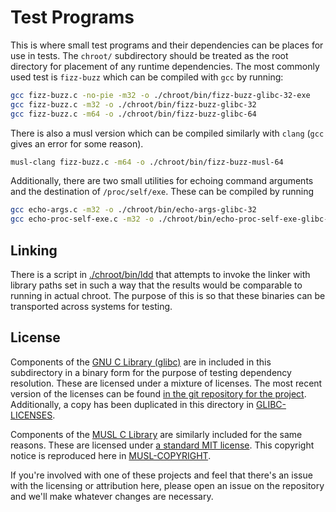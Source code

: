 # Test Programs

This is where small test programs and their dependencies can be places for use in tests.
The `chroot/` subdirectory should be treated as the root directory for placement of any runtime dependencies.
The most commonly used test is `fizz-buzz` which can be compiled with `gcc` by running:

```bash
gcc fizz-buzz.c -no-pie -m32 -o ./chroot/bin/fizz-buzz-glibc-32-exe
gcc fizz-buzz.c -m32 -o ./chroot/bin/fizz-buzz-glibc-32
gcc fizz-buzz.c -m64 -o ./chroot/bin/fizz-buzz-glibc-64
```

There is also a musl version which can be compiled similarly with `clang` (`gcc` gives an error for some reason).

```bash
musl-clang fizz-buzz.c -m64 -o ./chroot/bin/fizz-buzz-musl-64
```

Additionally, there are two small utilities for echoing command arguments and the destination of `/proc/self/exe`.
These can be compiled by running

```bash
gcc echo-args.c -m32 -o ./chroot/bin/echo-args-glibc-32
gcc echo-proc-self-exe.c -m32 -o ./chroot/bin/echo-proc-self-exe-glibc-32
```

## Linking

There is a script in [./chroot/bin/ldd](./chroot/bin/ldd) that attempts to invoke the linker with library paths set in such a way that the results would be comparable to running in actual chroot.
The purpose of this is so that these binaries can be transported across systems for testing.


## License

Components of the [GNU C Library (glibc)](https://www.gnu.org/software/libc/) are in included in this subdirectory in a binary form for the purpose of testing dependency resolution.
These are licensed under a mixture of licenses.
The most recent version of the licenses can be found [in the git repository for the project](https://sourceware.org/git/?p=glibc.git;a=blob_plain;f=LICENSES;hb=HEAD).
Additionally, a copy has been duplicated in this directory in [GLIBC-LICENSES](./GLIBC-LICENSES).

Components of the [MUSL C Library](https://www.musl-libc.org/) are similarly included for the same reasons.
These are licensed under [a standard MIT license](https://git.musl-libc.org/cgit/musl/tree/COPYRIGHT).
This copyright notice is reproduced here in [MUSL-COPYRIGHT](MUSL-COPYRIGHT).

If you're involved with one of these projects and feel that there's an issue with the licensing or attribution here, please open an issue on the repository and we'll make whatever changes are necessary.
